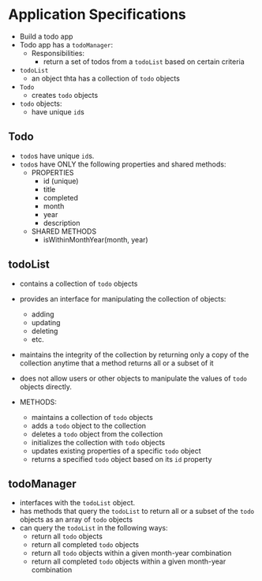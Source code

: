 # Application Specifications
- Build a todo app
- Todo app has a `todoManager`:
  - Responsibilities:
    - return a set of todos from a `todoList` based on certain criteria
- `todoList`
  - an object thta has a collection of `todo` objects
- `Todo`
  - creates `todo` objects
- `todo` objects:
  - have unique `id`s

## Todo
- `todo`s have unique `id`s.
- `todo`s have ONLY the following properties and shared methods:
  - PROPERTIES
    - id (unique)
    - title
    - completed
    - month
    - year
    - description
  - SHARED METHODS
    - isWithinMonthYear(month, year)

## todoList
- contains a collection of `todo` objects
- provides an interface for manipulating the collection of objects:
  - adding
  - updating
  - deleting
  - etc.
- maintains the integrity of the collection by returning only a copy of the collection anytime that a method returns all or a subset of it
- does not allow users or other objects to manipulate the values of `todo` objects directly.

- METHODS:
  - maintains a collection of `todo` objects
  - adds a `todo` object to the collection
  - deletes a `todo` object from the collection
  - initializes the collection with `todo` objects
  - updates existing properties of a specific `todo` object
  - returns a specified `todo` object based on its `id` property

## todoManager
- interfaces with the `todoList` object.
- has methods that query the `todoList` to return all or a subset of the `todo` objects as an array of `todo` objects
- can query the `todoList` in the following ways:
  - return all `todo` objects
  - return all completed `todo` objects
  - return all `todo` objects within a given month-year combination
  - return all completed `todo` objects within a given month-year combination

